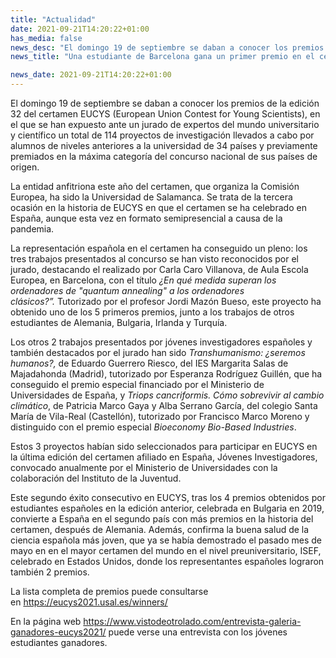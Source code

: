 ```yaml
---
title: "Actualidad"   
date: 2021-09-21T14:20:22+01:00
has_media: false
news_desc: "El domingo 19 de septiembre se daban a conocer los premios de la edición 32 del certamen EUCYS (European Union Contest for Young Scientists), en el que se han expuesto ante un jurado de expertos del mundo universitario y científico un total de 114 proyectos de investigación llevados a cabo por alumnos de niveles anteriores a la universidad de 34 países y previamente premiados en la máxima categoría del concurso nacional de sus países de origen."
news_title: "Una estudiante de Barcelona gana un primer premio en el certamen europeo de jóvenes investigadores"

news_date: 2021-09-21T14:20:22+01:00
---
```

<p>El domingo 19 de septiembre se daban a conocer los premios de la edici&oacute;n 32 del certamen EUCYS (European Union Contest for Young Scientists), en el que se han expuesto ante un jurado de expertos del mundo universitario y cient&iacute;fico un total de 114 proyectos de investigaci&oacute;n llevados a cabo por alumnos de niveles anteriores a la universidad de 34 pa&iacute;ses y previamente premiados en la m&aacute;xima categor&iacute;a del concurso nacional de sus pa&iacute;ses de origen.</p>
<p>La entidad anfitriona este a&ntilde;o del certamen, que organiza la Comisi&oacute;n Europea, ha sido la Universidad de Salamanca. Se trata de la tercera ocasi&oacute;n en la historia de EUCYS en que el certamen se ha celebrado en Espa&ntilde;a, aunque esta vez en formato semipresencial a causa de la pandemia.</p>
<p>La representaci&oacute;n espa&ntilde;ola en el certamen ha conseguido un pleno: los tres trabajos presentados al concurso se han visto reconocidos por el jurado, destacando el realizado por Carla Caro Villanova, de Aula Escola Europea, en Barcelona, con el t&iacute;tulo<span>&nbsp;</span><em>&iquest;En qu&eacute; medida superan los ordenadores de "quantum annealing" a los ordenadores cl&aacute;sicos?&rdquo;.<span>&nbsp;</span></em>Tutorizado por el profesor Jordi Maz&oacute;n Bueso, este proyecto ha obtenido uno de los 5 primeros premios, junto a los trabajos de otros estudiantes de Alemania, Bulgaria, Irlanda y Turqu&iacute;a.</p>
<p>Los otros 2 trabajos presentados por j&oacute;venes investigadores espa&ntilde;oles y tambi&eacute;n destacados por el jurado han sido<span>&nbsp;</span><em>Transhumanismo: &iquest;seremos humanos?,</em><span>&nbsp;</span>de Eduardo Guerrero Riesco, del IES Margarita Salas de Majadahonda (Madrid), tutorizado por Esperanza Rodr&iacute;guez Guill&eacute;n, que ha conseguido el premio especial financiado por el Ministerio de Universidades de Espa&ntilde;a, y<span>&nbsp;</span><em>Triops cancriformis. C&oacute;mo sobrevivir al cambio clim&aacute;tico</em>, de Patricia Marco Gaya y Alba Serrano Garc&iacute;a, del colegio Santa Mar&iacute;a de Vila-Real (Castell&oacute;n), tutorizado por Francisco Marco Moreno y distinguido con el premio especial<span>&nbsp;</span><em>Bioeconomy Bio-Based Industries</em>.</p>
<p>Estos 3 proyectos hab&iacute;an sido seleccionados para participar en EUCYS en la &uacute;ltima edici&oacute;n del certamen afiliado en Espa&ntilde;a, J&oacute;venes Investigadores, convocado anualmente por el Ministerio de Universidades con la colaboraci&oacute;n del Instituto de la Juventud.</p>
<p>Este segundo &eacute;xito consecutivo en EUCYS, tras los 4 premios obtenidos por estudiantes espa&ntilde;oles en la edici&oacute;n anterior, celebrada en Bulgaria en 2019, convierte a Espa&ntilde;a en el segundo pa&iacute;s con m&aacute;s premios en la historia del certamen, despu&eacute;s de Alemania. Adem&aacute;s, confirma la buena salud de la ciencia espa&ntilde;ola m&aacute;s joven, que ya se hab&iacute;a demostrado el pasado mes de mayo en en el mayor certamen del mundo en el nivel preuniversitario, ISEF, celebrado en Estados Unidos, donde los representantes espa&ntilde;oles lograron tambi&eacute;n 2 premios.</p>
<p>La lista completa de premios puede consultarse en<span>&nbsp;</span><a href="https://eucys2021.usal.es/winners/">https://eucys2021.usal.es/winners/</a></p>
<p>En la p&aacute;gina web<span>&nbsp;</span><a href="https://www.vistodeotrolado.com/entrevista-galeria-ganadores-eucys2021/">https://www.vistodeotrolado.com/entrevista-galeria-ganadores-eucys2021/</a><span>&nbsp;</span>puede verse una entrevista con los j&oacute;venes estudiantes ganadores.</p>